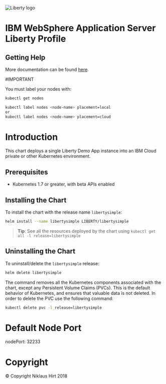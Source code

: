 ![Liberty logo](https://pbs.twimg.com/media/DFSr-oYXkAAuMWh.jpg)

# IBM WebSphere Application Server Liberty Profile


## Getting Help

More documentation can be found [here](https://developer.ibm.com/wasdev/websphere-liberty/).

#IMPORTANT

You must label your nodes with:
```bash
kubectl get nodes

kubectl label nodes <node-name> placement=local
or
kubectl label nodes <node-name> placement=cloud
```

# Introduction

This chart deploys a single Liberty Demo App instance into an IBM Cloud private or other Kubernetes environment.

## Prerequisites

- Kubernetes 1.7 or greater, with beta APIs enabled

## Installing the Chart

To install the chart with the release name `libertysimple`:

```sh
helm install --name libertysimple LIBERTY/libertysimple
```

> **Tip**: See all the resources deployed by the chart using `kubectl get all -l release=libertysimple`

## Uninstalling the Chart

To uninstall/delete the `libertysimple` release:

```sh
helm delete libertysimple
```

The command removes all the Kubernetes components associated with the chart, except any Persistent Volume Claims (PVCs).  This is the default behavior of Kubernetes, and ensures that valuable data is not deleted.  In order to delete the PVC use the following command:

```sh
kubectl delete pvc -l release=libertysimple
```

# Default Node Port
nodePort: 32233

# Copyright

© Copyright Niklaus Hirt 2018
